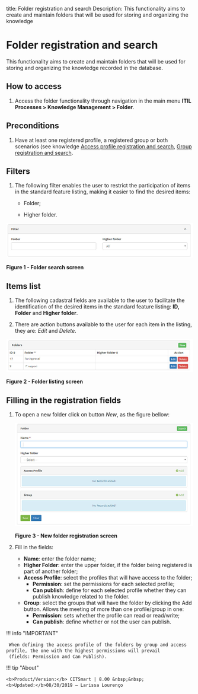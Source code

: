 title: Folder registration and search
Description: This functionality aims to create and maintain folders that will be used for storing and organizing the knowledge 
# Folder registration and search

This functionality aims to create and maintain folders that will be used for storing and organizing the knowledge recorded in the 
database.

How to access
---------------

1.  Access the folder functionality through navigation in the main menu **ITIL Processes > Knowledge Management > Folder**.

Preconditions
-------------

1.  Have at least one registered profile, a registered group or both scenarios (see knowledge 
[Access profile registration and search][1], [Group registration and search][2].

Filters
------------

1.  The following filter enables the user to restrict the participation of items in the standard feature listing, making it easier 
to find the desired items:

    -   Folder;

    -   Higher folder.

![Folder](images/folder.img1.jpg)

**Figure 1 - Folder search screen**

Items list
----------------

1.  The following cadastral fields are available to the user to facilitate the identification of the desired items in the standard 
feature listing: **ID, Folder** and **Higher folder**.

2.  There are action buttons available to the user for each item in the listing, they are: *Edit* and *Delete*.

![Create](images/folder.img2.jpg)

**Figure 2 - Folder listing screen**

Filling in the registration fields
--------------------------------------

1.  To open a new folder click on button *New*, as the figure bellow:

    ![Entry](images/folder.img3.jpg)

    **Figure 3 - New folder registration screen**

1.  Fill in the fields:

    -  **Name**: enter the folder name;
    -  **Higher Folder**: enter the upper folder, if the folder being registered is part of another folder;
    -  **Access Profile**: select the profiles that will have access to the folder;
       -  **Permission**: set the permissions for each selected profile;
       -  **Can publish**: define for each selected profile whether they can publish knowledge related to the folder.
    -  **Group**: select the groups that will have the folder by clicking the Add button. Allows the meeting of more than one 
    profile/group in one:
       -  **Permission**: sets whether the profile can read or read/write;
       -  **Can publish**: define whether or not the user can publish.

!!! info "IMPORTANT"

     When defining the access profile of the folders by group and access profile, the one with the highest permissions will prevail 
     (fields: Permission and Can Publish).


!!! tip "About"

    <b>Product/Version:</b> CITSmart | 8.00 &nbsp;&nbsp;
    <b>Updated:</b>08/30/2019 – Larissa Lourenço
    
[1]:/en-us/citsmart-platform-7/initial-settings/access-settings/profile/user-profile.html
[2]:/en-us/citsmart-platform-7/initial-settings/access-settings/user/group.html
